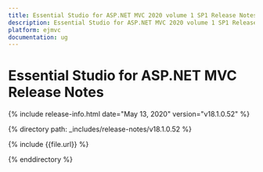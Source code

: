 ```yaml
---
title: Essential Studio for ASP.NET MVC 2020 volume 1 SP1 Release Notes  
description: Essential Studio for ASP.NET MVC 2020 volume 1 SP1 Release Notes  
platform: ejmvc
documentation: ug
---
```


# Essential Studio for ASP.NET MVC  Release Notes  

{% include release-info.html date="May 13, 2020"  version="v18.1.0.52" %} 


{% directory path: _includes/release-notes/v18.1.0.52 %}

{% include {{file.url}} %}

{% enddirectory %}